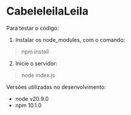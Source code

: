 # CabeleleilaLeila

Para testar o código:
1. Instalar os node_modules, com o comando:
> npm install
2. Inicie o servidor:
> node index.js

Versões utilizadas no desenvolvimento:
  - node v20.9.0
  - npm 10.1.0
